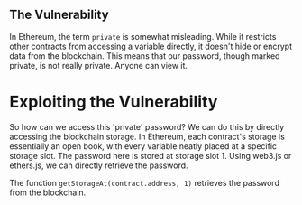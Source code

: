 ## The Vulnerability

In Ethereum, the term `private` is somewhat misleading. While it restricts other contracts from accessing a variable directly, it doesn't hide or encrypt data from the blockchain. This means that our password, though marked private, is not really private. Anyone can view it.

# Exploiting the Vulnerability

So how can we access this 'private' password? We can do this by directly accessing the blockchain storage. In Ethereum, each contract's storage is essentially an open book, with every variable neatly placed at a specific storage slot. The password here is stored at storage slot 1. Using web3.js or ethers.js, we can directly retrieve the password.

The function `getStorageAt(contract.address, 1)` retrieves the password from the blockchain.
